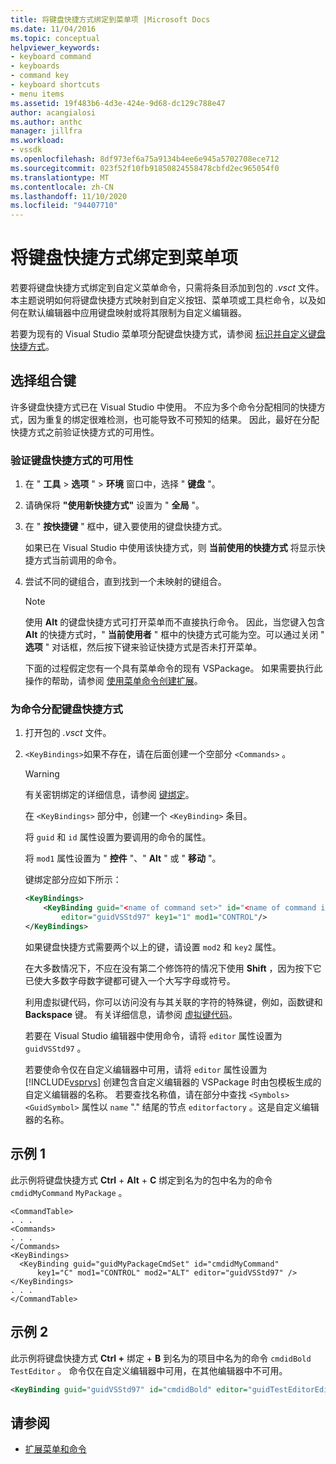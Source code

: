 ```yaml
---
title: 将键盘快捷方式绑定到菜单项 |Microsoft Docs
ms.date: 11/04/2016
ms.topic: conceptual
helpviewer_keywords:
- keyboard command
- keyboards
- command key
- keyboard shortcuts
- menu items
ms.assetid: 19f483b6-4d3e-424e-9d68-dc129c788e47
author: acangialosi
ms.author: anthc
manager: jillfra
ms.workload:
- vssdk
ms.openlocfilehash: 8df973ef6a75a9134b4ee6e945a5702708ece712
ms.sourcegitcommit: 023f52f10fb91850824558478cbfd2ec965054f0
ms.translationtype: MT
ms.contentlocale: zh-CN
ms.lasthandoff: 11/10/2020
ms.locfileid: "94407710"
---
```

# <a name="bind-keyboard-shortcuts-to-menu-items"></a>将键盘快捷方式绑定到菜单项
若要将键盘快捷方式绑定到自定义菜单命令，只需将条目添加到包的 *.vsct* 文件。 本主题说明如何将键盘快捷方式映射到自定义按钮、菜单项或工具栏命令，以及如何在默认编辑器中应用键盘映射或将其限制为自定义编辑器。

 若要为现有的 Visual Studio 菜单项分配键盘快捷方式，请参阅 [标识并自定义键盘快捷方式](../ide/identifying-and-customizing-keyboard-shortcuts-in-visual-studio.md)。

## <a name="choose-a-key-combination"></a>选择组合键
 许多键盘快捷方式已在 Visual Studio 中使用。 不应为多个命令分配相同的快捷方式，因为重复的绑定很难检测，也可能导致不可预知的结果。 因此，最好在分配快捷方式之前验证快捷方式的可用性。

### <a name="to-verify-the-availability-of-a-keyboard-shortcut"></a>验证键盘快捷方式的可用性

1. 在 " **工具**  >  **选项** "  >  **环境** 窗口中，选择 " **键盘** "。

2. 请确保将 **"使用新快捷方式"** 设置为 " **全局** "。

3. 在 " **按快捷键** " 框中，键入要使用的键盘快捷方式。

    如果已在 Visual Studio 中使用该快捷方式，则 **当前使用的快捷方式** 将显示快捷方式当前调用的命令。

4. 尝试不同的键组合，直到找到一个未映射的键组合。

   > [!NOTE]
   > 使用 **Alt** 的键盘快捷方式可打开菜单而不直接执行命令。 因此，当您键入包含 **Alt** 的快捷方式时，" **当前使用者** " 框中的快捷方式可能为空。可以通过关闭 " **选项** " 对话框，然后按下键来验证快捷方式是否未打开菜单。

   下面的过程假定您有一个具有菜单命令的现有 VSPackage。 如果需要执行此操作的帮助，请参阅 [使用菜单命令创建扩展](../extensibility/creating-an-extension-with-a-menu-command.md)。

### <a name="to-assign-a-keyboard-shortcut-to-a-command"></a>为命令分配键盘快捷方式

1. 打开包的 *.vsct* 文件。

2. `<KeyBindings>`如果不存在，请在后面创建一个空部分 `<Commands>` 。

   > [!WARNING]
   > 有关密钥绑定的详细信息，请参阅 [键绑定](../extensibility/keybinding-element.md)。

    在 `<KeyBindings>` 部分中，创建一个 `<KeyBinding>` 条目。

    将 `guid`  和  `id` 属性设置为要调用的命令的属性。

    将 `mod1` 属性设置为 " **控件** "、" **Alt** " 或 " **移动** "。

    键绑定部分应如下所示：

   ```xml
   <KeyBindings>
       <KeyBinding guid="<name of command set>" id="<name of command id>"
           editor="guidVSStd97" key1="1" mod1="CONTROL"/>
   </KeyBindings>

   ```

   如果键盘快捷方式需要两个以上的键，请设置 `mod2` 和 `key2` 属性。

   在大多数情况下，不应在没有第二个修饰符的情况下使用 **Shift** ，因为按下它已使大多数字母数字键都可键入一个大写字母或符号。

   利用虚拟键代码，你可以访问没有与其关联的字符的特殊键，例如，函数键和 **Backspace** 键。 有关详细信息，请参阅 [虚拟键代码](/windows/desktop/inputdev/virtual-key-codes)。

   若要在 Visual Studio 编辑器中使用命令，请将 `editor` 属性设置为 `guidVSStd97` 。

   若要使命令仅在自定义编辑器中可用，请将 `editor` 属性设置为 [!INCLUDE[vsprvs](../code-quality/includes/vsprvs_md.md)] 创建包含自定义编辑器的 VSPackage 时由包模板生成的自定义编辑器的名称。 若要查找名称值，请在部分中查找 `<Symbols>` `<GuidSymbol>` 属性以 `name` "." 结尾的节点 `editorfactory` 。这是自定义编辑器的名称。

## <a name="example-1"></a>示例 1
 此示例将键盘快捷方式 **Ctrl** + **Alt** + **C** 绑定到名为的包中名为的命令 `cmdidMyCommand` `MyPackage` 。

```
<CommandTable>
. . .
<Commands>
. . .
</Commands>
<KeyBindings>
  <KeyBinding guid="guidMyPackageCmdSet" id="cmdidMyCommand"
      key1="C" mod1="CONTROL" mod2="ALT" editor="guidVSStd97" />
</KeyBindings>
. . .
</CommandTable>
```

## <a name="example-2"></a>示例 2
 此示例将键盘快捷方式 **Ctrl +** 绑定 + **B** 到名为的项目中名为的命令 `cmdidBold` `TestEditor` 。 命令仅在自定义编辑器中可用，在其他编辑器中不可用。

```xml
<KeyBinding guid="guidVSStd97" id="cmdidBold" editor="guidTestEditorEditorFactory" key1="B" mod1="Control" />
```

## <a name="see-also"></a>请参阅
- [扩展菜单和命令](../extensibility/extending-menus-and-commands.md)
